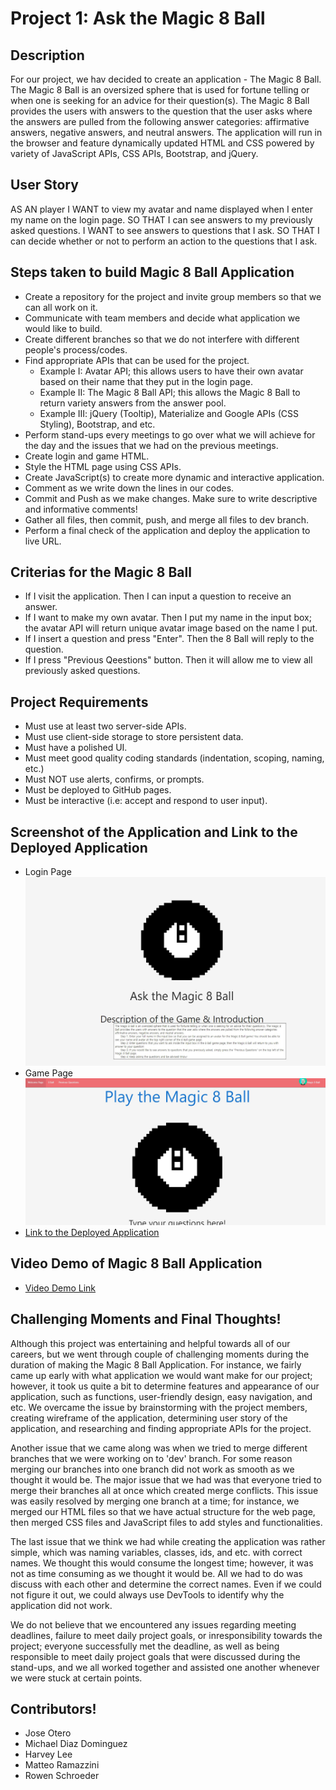# Project 1: Ask the Magic 8 Ball

## Description
For our project, we hav decided to create an application - The Magic 8 Ball. The Magic 8 Ball is an oversized sphere that is used for fortune telling or when one is seeking for an advice for their question(s). The Magic 8 Ball provides the users with answers to the question that the user asks where the answers are pulled from the following answer categories: affirmative answers, negative answers, and neutral answers. The application will run in the browser and feature dynamically updated HTML and CSS powered by variety of JavaScript APIs, CSS APIs, Bootstrap, and jQuery. 

## User Story
AS AN player
I WANT to view my avatar and name displayed when I enter my name on the login page.
SO THAT I can see answers to my previously asked questions.
I WANT to see answers to questions that I ask.
SO THAT I can decide whether or not to perform an action to the questions that I ask.

## Steps taken to build Magic 8 Ball Application
* Create a repository for the project and invite group members so that we can all work on it.
* Communicate with team members and decide what application we would like to build.
* Create different branches so that we do not interfere with different people's process/codes.
* Find appropriate APIs that can be used for the project.
    * Example I: Avatar API; this allows users to have their own avatar based on their name that they put in the login page.
    * Example II: The Magic 8 Ball API; this allows the Magic 8 Ball to return variety answers from the answer pool.
    * Example III: jQuery (Tooltip), Materialize and Google APIs (CSS Styling), Bootstrap, and etc.
* Perform stand-ups every meetings to go over what we will achieve for the day and the issues that we had on the previous meetings.
* Create login and game HTML. 
* Style the HTML page using CSS APIs.
* Create JavaScript(s) to create more dynamic and interactive application.
* Comment as we write down the lines in our codes.
* Commit and Push as we make changes. Make sure to write descriptive and informative comments!
* Gather all files, then commit, push, and merge all files to dev branch.
* Perform a final check of the application and deploy the application to live URL.

## Criterias for the Magic 8 Ball
* If I visit the application. Then I can input a question to receive an answer.
* If I want to make my own avatar. Then I put my name in the input box; the avatar API will return unique avatar image based on the name I put.
* If I insert a question and press "Enter". Then the 8 Ball will reply to the question.
* If I press "Previous Qeestions" button. Then it will allow me to view all previously asked questions.

## Project Requirements
* Must use at least two server-side APIs.
* Must use client-side storage to store persistent data.
* Must have a polished UI.
* Must meet good quality coding standards (indentation, scoping, naming, etc.)
* Must NOT use alerts, confirms, or prompts.
* Must be deployed to GitHub pages.
* Must be interactive (i.e: accept and respond to user input).

## Screenshot of the Application and Link to the Deployed Application
* Login Page<img src = "./assets/images/login.JPG">
* Game Page<img src = "./assets/images/gamepage.JPG">
* [Link to the Deployed Application](https://hhealing123.github.io/Ask-the-8-Ball/login.html)

## Video Demo of Magic 8 Ball Application
* [Video Demo Link](https://user-images.githubusercontent.com/106945679/183773262-e9ab76a4-121e-4ef6-8c20-6892d4deac91.mp4)

## Challenging Moments and Final Thoughts!
Although this project was entertaining and helpful towards all of our careers, but we went through couple of challenging moments during the duration of making the Magic 8 Ball Application. 
For instance, we fairly came up early with what application we would want make for our project; however, it took us quite a bit to determine features and appearance of our application, such as functions, user-friendly design, easy navigation, and etc. We overcame the issue by brainstorming with the project members, creating wireframe of the application, determining user story of the application, and researching and finding appropriate APIs for the project.    

Another issue that we came along was when we tried to merge different branches that we were working on to 'dev' branch. For some reason merging our branches into one branch did not work as smooth as we thought it would be. The major issue that we had was that everyone tried to merge their branches all at once which created merge conflicts. This issue was easily resolved by merging one branch at a time; for instance, we merged our HTML files so that we have actual structure for the web page, then merged CSS files and JavaScript files to add styles and functionalities.

The last issue that we think we had while creating the application was rather simple, which was naming variables, classes, ids, and etc. with correct names. We thought this would consume the longest time; however, it was not as time consuming as we thought it would be. All we had to do was discuss with each other and determine the correct names. Even if we could not figure it out, we could always use DevTools to identify why the application did not work.

We do not believe that we encountered any issues regarding meeting deadlines, failure to meet daily project goals, or inresponsibility towards the project; everyone successfully met the deadline, as well as being responsible to meet daily project goals that were discussed during the stand-ups, and we all worked together and assisted one another whenever we were stuck at certain points. 

## Contributors!
* Jose Otero
* Michael Diaz Dominguez 
* Harvey Lee
* Matteo Ramazzini
* Rowen Schroeder
